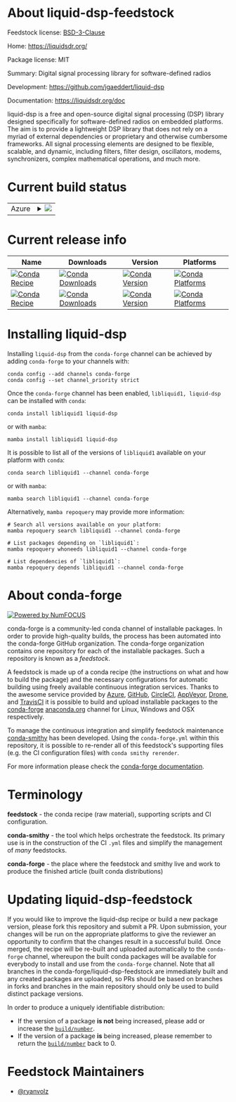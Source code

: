 About liquid-dsp-feedstock
==========================

Feedstock license: [BSD-3-Clause](https://github.com/conda-forge/liquid-dsp-feedstock/blob/main/LICENSE.txt)

Home: https://liquidsdr.org/

Package license: MIT

Summary: Digital signal processing library for software-defined radios

Development: https://github.com/jgaeddert/liquid-dsp

Documentation: https://liquidsdr.org/doc

liquid-dsp is a free and open-source digital signal processing (DSP) library designed specifically for software-defined radios on embedded platforms. The aim is to provide a lightweight DSP library that does not rely on a myriad of external dependencies or proprietary and otherwise cumbersome frameworks. All signal processing elements are designed to be flexible, scalable, and dynamic, including filters, filter design, oscillators, modems, synchronizers, complex mathematical operations, and much more.


Current build status
====================


<table>
    
  <tr>
    <td>Azure</td>
    <td>
      <details>
        <summary>
          <a href="https://dev.azure.com/conda-forge/feedstock-builds/_build/latest?definitionId=18407&branchName=main">
            <img src="https://dev.azure.com/conda-forge/feedstock-builds/_apis/build/status/liquid-dsp-feedstock?branchName=main">
          </a>
        </summary>
        <table>
          <thead><tr><th>Variant</th><th>Status</th></tr></thead>
          <tbody><tr>
              <td>linux_64</td>
              <td>
                <a href="https://dev.azure.com/conda-forge/feedstock-builds/_build/latest?definitionId=18407&branchName=main">
                  <img src="https://dev.azure.com/conda-forge/feedstock-builds/_apis/build/status/liquid-dsp-feedstock?branchName=main&jobName=linux&configuration=linux%20linux_64_" alt="variant">
                </a>
              </td>
            </tr><tr>
              <td>linux_aarch64</td>
              <td>
                <a href="https://dev.azure.com/conda-forge/feedstock-builds/_build/latest?definitionId=18407&branchName=main">
                  <img src="https://dev.azure.com/conda-forge/feedstock-builds/_apis/build/status/liquid-dsp-feedstock?branchName=main&jobName=linux&configuration=linux%20linux_aarch64_" alt="variant">
                </a>
              </td>
            </tr><tr>
              <td>linux_ppc64le</td>
              <td>
                <a href="https://dev.azure.com/conda-forge/feedstock-builds/_build/latest?definitionId=18407&branchName=main">
                  <img src="https://dev.azure.com/conda-forge/feedstock-builds/_apis/build/status/liquid-dsp-feedstock?branchName=main&jobName=linux&configuration=linux%20linux_ppc64le_" alt="variant">
                </a>
              </td>
            </tr><tr>
              <td>osx_64</td>
              <td>
                <a href="https://dev.azure.com/conda-forge/feedstock-builds/_build/latest?definitionId=18407&branchName=main">
                  <img src="https://dev.azure.com/conda-forge/feedstock-builds/_apis/build/status/liquid-dsp-feedstock?branchName=main&jobName=osx&configuration=osx%20osx_64_" alt="variant">
                </a>
              </td>
            </tr><tr>
              <td>osx_arm64</td>
              <td>
                <a href="https://dev.azure.com/conda-forge/feedstock-builds/_build/latest?definitionId=18407&branchName=main">
                  <img src="https://dev.azure.com/conda-forge/feedstock-builds/_apis/build/status/liquid-dsp-feedstock?branchName=main&jobName=osx&configuration=osx%20osx_arm64_" alt="variant">
                </a>
              </td>
            </tr><tr>
              <td>win_64</td>
              <td>
                <a href="https://dev.azure.com/conda-forge/feedstock-builds/_build/latest?definitionId=18407&branchName=main">
                  <img src="https://dev.azure.com/conda-forge/feedstock-builds/_apis/build/status/liquid-dsp-feedstock?branchName=main&jobName=win&configuration=win%20win_64_" alt="variant">
                </a>
              </td>
            </tr>
          </tbody>
        </table>
      </details>
    </td>
  </tr>
</table>

Current release info
====================

| Name | Downloads | Version | Platforms |
| --- | --- | --- | --- |
| [![Conda Recipe](https://img.shields.io/badge/recipe-libliquid1-green.svg)](https://anaconda.org/conda-forge/libliquid1) | [![Conda Downloads](https://img.shields.io/conda/dn/conda-forge/libliquid1.svg)](https://anaconda.org/conda-forge/libliquid1) | [![Conda Version](https://img.shields.io/conda/vn/conda-forge/libliquid1.svg)](https://anaconda.org/conda-forge/libliquid1) | [![Conda Platforms](https://img.shields.io/conda/pn/conda-forge/libliquid1.svg)](https://anaconda.org/conda-forge/libliquid1) |
| [![Conda Recipe](https://img.shields.io/badge/recipe-liquid--dsp-green.svg)](https://anaconda.org/conda-forge/liquid-dsp) | [![Conda Downloads](https://img.shields.io/conda/dn/conda-forge/liquid-dsp.svg)](https://anaconda.org/conda-forge/liquid-dsp) | [![Conda Version](https://img.shields.io/conda/vn/conda-forge/liquid-dsp.svg)](https://anaconda.org/conda-forge/liquid-dsp) | [![Conda Platforms](https://img.shields.io/conda/pn/conda-forge/liquid-dsp.svg)](https://anaconda.org/conda-forge/liquid-dsp) |

Installing liquid-dsp
=====================

Installing `liquid-dsp` from the `conda-forge` channel can be achieved by adding `conda-forge` to your channels with:

```
conda config --add channels conda-forge
conda config --set channel_priority strict
```

Once the `conda-forge` channel has been enabled, `libliquid1, liquid-dsp` can be installed with `conda`:

```
conda install libliquid1 liquid-dsp
```

or with `mamba`:

```
mamba install libliquid1 liquid-dsp
```

It is possible to list all of the versions of `libliquid1` available on your platform with `conda`:

```
conda search libliquid1 --channel conda-forge
```

or with `mamba`:

```
mamba search libliquid1 --channel conda-forge
```

Alternatively, `mamba repoquery` may provide more information:

```
# Search all versions available on your platform:
mamba repoquery search libliquid1 --channel conda-forge

# List packages depending on `libliquid1`:
mamba repoquery whoneeds libliquid1 --channel conda-forge

# List dependencies of `libliquid1`:
mamba repoquery depends libliquid1 --channel conda-forge
```


About conda-forge
=================

[![Powered by
NumFOCUS](https://img.shields.io/badge/powered%20by-NumFOCUS-orange.svg?style=flat&colorA=E1523D&colorB=007D8A)](https://numfocus.org)

conda-forge is a community-led conda channel of installable packages.
In order to provide high-quality builds, the process has been automated into the
conda-forge GitHub organization. The conda-forge organization contains one repository
for each of the installable packages. Such a repository is known as a *feedstock*.

A feedstock is made up of a conda recipe (the instructions on what and how to build
the package) and the necessary configurations for automatic building using freely
available continuous integration services. Thanks to the awesome service provided by
[Azure](https://azure.microsoft.com/en-us/services/devops/), [GitHub](https://github.com/),
[CircleCI](https://circleci.com/), [AppVeyor](https://www.appveyor.com/),
[Drone](https://cloud.drone.io/welcome), and [TravisCI](https://travis-ci.com/)
it is possible to build and upload installable packages to the
[conda-forge](https://anaconda.org/conda-forge) [anaconda.org](https://anaconda.org/)
channel for Linux, Windows and OSX respectively.

To manage the continuous integration and simplify feedstock maintenance
[conda-smithy](https://github.com/conda-forge/conda-smithy) has been developed.
Using the ``conda-forge.yml`` within this repository, it is possible to re-render all of
this feedstock's supporting files (e.g. the CI configuration files) with ``conda smithy rerender``.

For more information please check the [conda-forge documentation](https://conda-forge.org/docs/).

Terminology
===========

**feedstock** - the conda recipe (raw material), supporting scripts and CI configuration.

**conda-smithy** - the tool which helps orchestrate the feedstock.
                   Its primary use is in the construction of the CI ``.yml`` files
                   and simplify the management of *many* feedstocks.

**conda-forge** - the place where the feedstock and smithy live and work to
                  produce the finished article (built conda distributions)


Updating liquid-dsp-feedstock
=============================

If you would like to improve the liquid-dsp recipe or build a new
package version, please fork this repository and submit a PR. Upon submission,
your changes will be run on the appropriate platforms to give the reviewer an
opportunity to confirm that the changes result in a successful build. Once
merged, the recipe will be re-built and uploaded automatically to the
`conda-forge` channel, whereupon the built conda packages will be available for
everybody to install and use from the `conda-forge` channel.
Note that all branches in the conda-forge/liquid-dsp-feedstock are
immediately built and any created packages are uploaded, so PRs should be based
on branches in forks and branches in the main repository should only be used to
build distinct package versions.

In order to produce a uniquely identifiable distribution:
 * If the version of a package **is not** being increased, please add or increase
   the [``build/number``](https://docs.conda.io/projects/conda-build/en/latest/resources/define-metadata.html#build-number-and-string).
 * If the version of a package **is** being increased, please remember to return
   the [``build/number``](https://docs.conda.io/projects/conda-build/en/latest/resources/define-metadata.html#build-number-and-string)
   back to 0.

Feedstock Maintainers
=====================

* [@ryanvolz](https://github.com/ryanvolz/)

